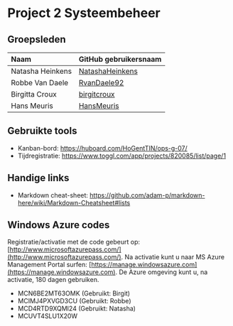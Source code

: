 # Project 2 Systeembeheer
 
## Groepsleden

| Naam     | GitHub gebruikersnaam                   |
| :---     | :---                                    |
| Natasha Heinkens | [NatashaHeinkens](https://github.com/NatashaHeinkens) |
| Robbe Van Daele | [RvanDaele92](https://github.com/RvanDaele92) |
| Birgitta Croux | [birgitcroux](https://github.com/birgitcroux) |
| Hans Meuris | [HansMeuris](https://github.com/HansMeuris) |

## Gebruikte tools

* Kanban-bord: https://huboard.com/HoGentTIN/ops-g-07/
* Tijdregistratie: https://www.toggl.com/app/projects/820085/list/page/1

## Handige links

* Markdown cheat-sheet: https://github.com/adam-p/markdown-here/wiki/Markdown-Cheatsheet#lists

## Windows Azure codes
Registratie/activatie met de code gebeurt op: [http://www.microsoftazurepass.com/](http://www.microsoftazurepass.com/). Na activatie kunt u naar MS Azure Management Portal surfen: [https://manage.windowsazure.com](https://manage.windowsazure.com). De Azure omgeving kunt u, na activatie, 180 dagen gebruiken.

* MCN6BE2MT63OMK (Gebruikt: Birgit)
* MCIMJ4PXVGD3CU (Gebruikt: Robbe)
* MCD4RTD9XQMI24 (Gebruikt: Natasha)
* MCUVT4SLU1X20W
